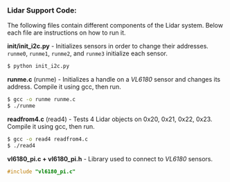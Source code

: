 ### Lidar Support Code: 
The following files contain different components of the Lidar system. Below each file are instructions on how to run it. 

**init/init_i2c.py** - Initializes sensors in order to change their addresses. `runme0`, `runme1`, `runme2`, and `runme3` initialize each sensor. 
```sh
$ python init_i2c.py
```

**runme.c** (runme) - Initializes a handle on a *VL6180* sensor and changes its address. Compile it using gcc, then run. 
```sh
$ gcc -o runme runme.c
$ ./runme
```

**readfrom4.c** (read4) - Tests 4 Lidar objects on 0x20, 0x21, 0x22, 0x23. Compile it using gcc, then run. 
```sh
$ gcc -o read4 readfrom4.c
$ ./read4
```

**vl6180_pi.c + vl6180_pi.h** - Library used to connect to *VL6180* sensors. 
```C
#include "vl6180_pi.c"
```
